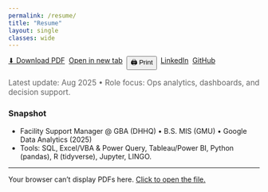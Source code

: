 ```yaml
---
permalink: /resume/
title: "Resume"
layout: single
classes: wide
---
```


<style>
/* light layout polish just for this page */
.resume-cta { display:flex; flex-wrap:wrap; gap:.5rem; margin: .25rem 0 1rem; }
.resume-cta .btn { margin:0; }
.resume-meta { font-size:.95rem; color:var(--mm-muted-text,#666); margin: .5rem 0 1rem; }
@media (max-width: 800px){
  .pdf-embed { display:none; } /* on mobile, just use the buttons */
}
</style>

<div class="resume-cta">
  <a class="btn btn--primary btn--large"
     href="/assets/Data%20Analyst%20Resume%20-%20August%202025.pdf" download>
    ⬇ Download PDF
  </a>
  <a class="btn btn--inverse"
     href="/assets/Data%20Analyst%20Resume%20-%20August%202025.pdf" target="_blank" rel="noopener">
    Open in new tab
  </a>
  <button class="btn" onclick="window.print()">🖨️ Print</button>
  <a class="btn" href="https://www.linkedin.com/in/christianaguirre" target="_blank" rel="noopener">LinkedIn</a>
  <a class="btn" href="https://github.com/caguirre1378" target="_blank" rel="noopener">GitHub</a>
</div>

<div class="resume-meta">
  Latest update: Aug 2025 • Role focus: Ops analytics, dashboards, and decision support.
</div>

### Snapshot
- Facility Support Manager @ GBA (DHHQ) • B.S. MIS (GMU) • Google Data Analytics (2025)  
- Tools: SQL, Excel/VBA & Power Query, Tableau/Power BI, Python (pandas), R (tidyverse), Jupyter, LINGO.

---

<div class="pdf-embed">
  <object data="/assets/Data%20Analyst%20Resume%20-%20August%202025.pdf"
          type="application/pdf" width="100%" height="1100px">
    <p>Your browser can’t display PDFs here.  
    <a href="/assets/Data%20Analyst%20Resume%20-%20August%202025.pdf">Click to open the file.</a></p>
  </object>
</div>
